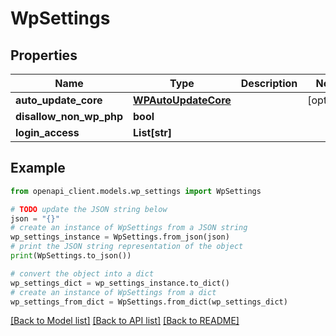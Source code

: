 # WpSettings


## Properties

Name | Type | Description | Notes
------------ | ------------- | ------------- | -------------
**auto_update_core** | [**WPAutoUpdateCore**](WPAutoUpdateCore.md) |  | [optional] 
**disallow_non_wp_php** | **bool** |  | 
**login_access** | **List[str]** |  | 

## Example

```python
from openapi_client.models.wp_settings import WpSettings

# TODO update the JSON string below
json = "{}"
# create an instance of WpSettings from a JSON string
wp_settings_instance = WpSettings.from_json(json)
# print the JSON string representation of the object
print(WpSettings.to_json())

# convert the object into a dict
wp_settings_dict = wp_settings_instance.to_dict()
# create an instance of WpSettings from a dict
wp_settings_from_dict = WpSettings.from_dict(wp_settings_dict)
```
[[Back to Model list]](../README.md#documentation-for-models) [[Back to API list]](../README.md#documentation-for-api-endpoints) [[Back to README]](../README.md)


